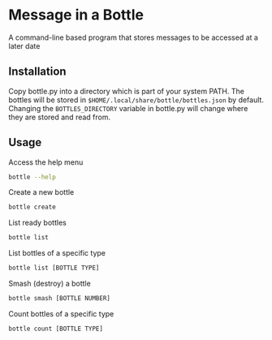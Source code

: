# Message in a Bottle
A command-line based program that stores messages to be accessed at a later date

## Installation
Copy bottle.py into a directory which is part of your system PATH. The bottles will be stored in `$HOME/.local/share/bottle/bottles.json` by default. Changing the `BOTTLES_DIRECTORY` variable in bottle.py will change where they are stored and read from.

## Usage
Access the help menu
```bash
bottle --help
```
Create a new bottle
```bash
bottle create
```
List ready bottles
```bash
bottle list
```
List bottles of a specific type
```bash
bottle list [BOTTLE TYPE]
```
Smash (destroy) a bottle
```bash
bottle smash [BOTTLE NUMBER]
```
Count bottles of a specific type
```bash
bottle count [BOTTLE TYPE]
```
